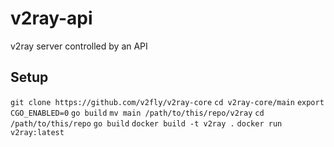 # v2ray-api
v2ray server controlled by an API

## Setup

`git clone https://github.com/v2fly/v2ray-core`
`cd v2ray-core/main`
`export CGO_ENABLED=0`
`go build`
`mv main /path/to/this/repo/v2ray`
`cd /path/to/this/repo`
`go build`
`docker build -t v2ray .`
`docker run v2ray:latest`
